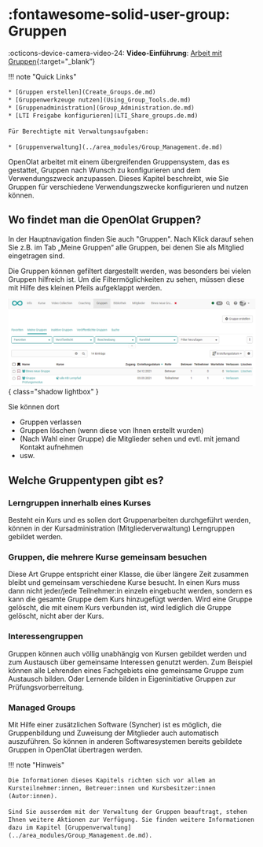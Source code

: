 # :fontawesome-solid-user-group: Gruppen

:octicons-device-camera-video-24: **Video-Einführung**: [Arbeit mit Gruppen](<https://www.youtube.com/embed/7LAPedqB9tk>){:target="_blank”} 

!!! note "Quick Links"

    * [Gruppen erstellen](Create_Groups.de.md)
    * [Gruppenwerkzeuge nutzen](Using_Group_Tools.de.md)
    * [Gruppenadministration](Group_Administration.de.md)
    * [LTI Freigabe konfigurieren](LTI_Share_groups.de.md)
  
    Für Berechtigte mit Verwaltungsaufgaben:

    * [Gruppenverwaltung](../area_modules/Group_Management.de.md)

OpenOlat arbeitet mit einem übergreifenden Gruppensystem, das es gestattet,
Gruppen nach Wunsch zu konfigurieren und dem Verwendungszweck anzupassen.
Dieses Kapitel beschreibt, wie Sie Gruppen für verschiedene Verwendungszwecke
konfigurieren und nutzen können.

## Wo findet man die OpenOlat Gruppen?

In der Hauptnavigation finden Sie auch "Gruppen".
Nach Klick darauf sehen Sie z.B. im Tab „Meine Gruppen“ alle Gruppen, bei denen Sie als Mitglied eingetragen sind. 

Die Gruppen können gefiltert dargestellt werden, was besonders bei vielen
Gruppen hilfreich ist. Um die Filtermöglichkeiten zu sehen, müssen diese mit
Hilfe des kleinen Pfeils aufgeklappt werden.

![Gruppen](assets/Gruppe.png){ class="shadow lightbox" }

Sie können dort

* Gruppen verlassen
* Gruppen löschen (wenn diese von Ihnen erstellt wurden)
* (Nach Wahl einer Gruppe) die Mitglieder sehen und evtl. mit jemand Kontakt aufnehmen
* usw.


## Welche Gruppentypen gibt es?

### Lerngruppen innerhalb eines Kurses

Besteht ein Kurs und es sollen dort Gruppenarbeiten durchgeführt werden, können in der Kursadministration (Mitgliederverwaltung) Lerngruppen gebildet werden.

### Gruppen, die mehrere Kurse gemeinsam besuchen

Diese Art Gruppe entspricht einer Klasse, die über längere Zeit zusammen bleibt und gemeinsam verschiedene Kurse besucht. In einen Kurs muss dann nicht jeder/jede Teilnehmer:in einzeln eingebucht werden, sondern es kann die gesamte Gruppe dem Kurs hinzugefügt werden. Wird eine Gruppe gelöscht, die mit einem Kurs verbunden ist, wird lediglich die Gruppe gelöscht, nicht aber der Kurs.

### Interessengruppen

Gruppen können auch völlig unabhängig von Kursen gebildet werden und zum Austausch über gemeinsame Interessen genutzt werden. Zum Beispiel können alle Lehrenden eines Fachgebiets eine gemeinsame Gruppe zum Austausch bilden. Oder Lernende bilden in Eigeninitiative Gruppen zur Prüfungsvorberreitung.

### Managed Groups

Mit Hilfe einer zusätzlichen Software (Syncher) ist es möglich, die Gruppenbildung und Zuweisung der Mitglieder auch automatisch auszuführen. So können in anderen Softwaresystemen bereits gebildete Gruppen in OpenOlat übertragen werden.


!!! note "Hinweis"

    Die Informationen dieses Kapitels richten sich vor allem an Kursteilnehmer:innen, Betreuer:innen und Kursbesitzer:innen (Autor:innen).

    Sind Sie ausserdem mit der Verwaltung der Gruppen beauftragt, stehen Ihnen weitere Aktionen zur Verfügung. Sie finden weitere Informationen dazu im Kapitel [Gruppenverwaltung](../area_modules/Group_Management.de.md).